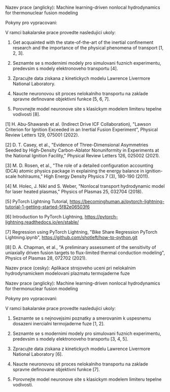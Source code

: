 Nazev prace (anglicky):       Machine learning-driven nonlocal hydrodynamics for thermonuclear fusion modeling

Pokyny pro vypracovani:

V ramci bakalarske prace provedte nasledujici ukoly:

1) Get acquainted with the state-of-the-art of the inertial confinement research and the importance of the physical phenomena of transport [1, 2, 3].

2) Seznamte se s modernimi modely pro simulovani fuznich experimentu, predevsim s modely elektronoveho transportu [4].

3) Zpracujte data ziskana z kinetickych modelu Lawrence Livermore National Laboratory.

4) Naucte neuronovou sit proces nelokalniho transportu na zaklade spravne definovane objektivni funkce [5, 6, 7].

5) Porovnejte model neuronove site s klasickym modelem limiteru tepelne vodivosti [8].

[1] H. Abu-Shawareb et al. (Indirect Drive ICF Collaboration), "Lawson Criterion for Ignition Exceeded in an Inertial Fusion Experiment", Physical Review Letters 129, 075001 (2022).

[2] D. T. Casey, et al., "Evidence of Three-Dimensional Asymmetries Seeded by High-Density Carbon-Ablator Nonuniformity in Experiments at the National Ignition Facility," Physical Review Letters 126, 025002 (2021). 

[3] M. D. Rosen, et al., "The role of a detailed configuration accounting (DCA) atomic physics package in explaining the energy balance in ignition-scale hohlraums," High Energy Density Physics 7 (3), 180-190 (2011).

[4] M. Holec, J. Nikl and S. Weber, "Nonlocal transport hydrodynamic model for laser heated plasmas," Physics of Plasmas 25, 032704 (2018).

[5] PyTorch Lightning Tutorial, https://becominghuman.ai/pytorch-lightning-tutorial-1-getting-started-5f82e06503f6

[6] Introduction to PyTorch Lightning, https://pytorch-lightning.readthedocs.io/en/stable/

[7] Regression using PyTorch Lightning, "Bike Share Regression PyTorch Lightning.ipynb", https://github.com/shotleft/how-to-python.git

[8] D. A. Chapman, et al., "A preliminary assessment of the sensitivity of uniaxially driven fusion targets to flux-limited thermal conduction modeling", Physics of Plasmas 28, 072702 (2021).



Nazev prace (cesky):          Aplikace strojoveho uceni pri nelokalnim hydrodynamickem modelovani plazmatu termojaderne fuze 

Nazev prace (anglicky):       Machine learning-driven nonlocal hydrodynamics for thermonuclear fusion modeling

Pokyny pro vypracovani:

V ramci bakalarske prace provedte nasledujici ukoly:

1) Seznamte se s nejnovejsimi poznatky a smerovanim k uspesnemu dosazeni inercialni termojaderne fuze [1, 2].

2) Seznamte se s modernimi modely pro simulovani fuznich experimentu, predevsim s modely elektronoveho transportu [3, 4, 5].

3) Zpracujte data ziskana z kinetickych modelu Lawrence Livermore National Laboratory [6].

4) Naucte neuronovou sit proces nelokalniho transportu na zaklade spravne definovane objektivni funkce [7].

5) Porovnejte model neuronove site s klasickym modelem limiteru tepelne vodivosti.
